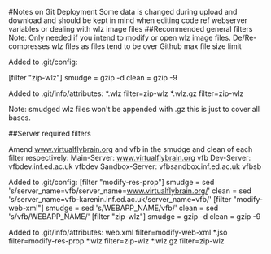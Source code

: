 #Notes on Git Deployment
Some data is changed during upload and download and should be kept in mind when editing code ref webserver variables or dealing with wlz image files 
##Recommended general filters
Note: Only needed if you intend to modify or open wlz image files.
De/Re-compresses wlz files as files tend to be over Github max file size limit

Added to .git/config:

[filter "zip-wlz"]
    smudge = gzip -d
    clean = gzip -9

Added to .git/info/attributes:
*.wlz filter=zip-wlz
*.wlz.gz filter=zip-wlz

Note: smudged wlz files won't be appended with .gz this is just to cover all bases.


##Server required filters

Amend www.virtualflybrain.org and vfb in the smudge and clean of each filter respectively:
Main-Server:	www.virtualflybrain.org	vfb
Dev-Server:	vfbdev.inf.ed.ac.uk	vfbdev
Sandbox-Server:	vfbsandbox.inf.ed.ac.uk	vfbsb

Added to .git/config:
[filter "modify-res-prop"]
    smudge = sed 's/server_name=vfb/server_name=www.virtualflybrain.org/'
    clean = sed 's/server_name=vfb-karenin.inf.ed.ac.uk/server_name=vfb/'
[filter "modify-web-xml"]
    smudge = sed 's/WEBAPP_NAME/vfb/'
    clean = sed 's/vfb/WEBAPP_NAME/'
[filter "zip-wlz"]
    smudge = gzip -d
    clean = gzip -9

Added to .git/info/attributes:
web.xml filter=modify-web-xml
*.jso filter=modify-res-prop
*.wlz filter=zip-wlz
*.wlz.gz filter=zip-wlz
